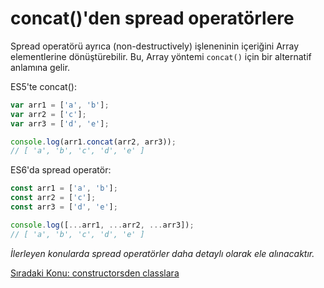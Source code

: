 # concat()'den spread operatörlere

Spread operatörü ayrıca (non-destructively) işleneninin içeriğini Array elementlerine dönüştürebilir. Bu, Array yöntemi `concat()` için bir alternatif anlamına gelir.

ES5'te concat():

```js
var arr1 = ['a', 'b'];
var arr2 = ['c'];
var arr3 = ['d', 'e'];

console.log(arr1.concat(arr2, arr3));
// [ 'a', 'b', 'c', 'd', 'e' ]
```

ES6'da spread operatör:

```js
const arr1 = ['a', 'b'];
const arr2 = ['c'];
const arr3 = ['d', 'e'];

console.log([...arr1, ...arr2, ...arr3]);
// [ 'a', 'b', 'c', 'd', 'e' ]
```

*İlerleyen konularda spread operatörler daha detaylı olarak ele alınacaktır.*

<a href="https://omergulcicek.github.io/es6/es6-temel-ozellikleri/constructorsden-classlara">Sıradaki Konu: constructorsden classlara</a>
